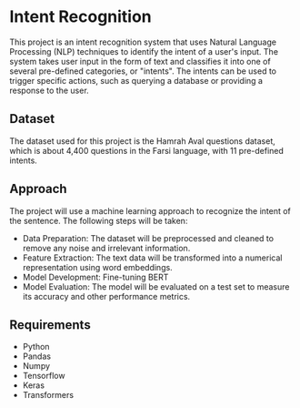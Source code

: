 # Intent Recognition
This project is an intent recognition system that uses Natural Language Processing (NLP) techniques to identify the intent of a user's input. The system takes user input in the form of text and classifies it into one of several pre-defined categories, or "intents". The intents can be used to trigger specific actions, such as querying a database or providing a response to the user.

## Dataset
The dataset used for this project is the Hamrah Aval questions dataset, which is about 4,400 questions in the Farsi language, with 11 pre-defined intents.

## Approach
The project will use a machine learning approach to recognize the intent of the sentence. The following steps will be taken:

- Data Preparation: The dataset will be preprocessed and cleaned to remove any noise and irrelevant information.
- Feature Extraction: The text data will be transformed into a numerical representation using word embeddings.
- Model Development: Fine-tuning BERT
- Model Evaluation: The model will be evaluated on a test set to measure its accuracy and other performance metrics.

## Requirements
- Python
- Pandas
- Numpy
- Tensorflow
- Keras
- Transformers
